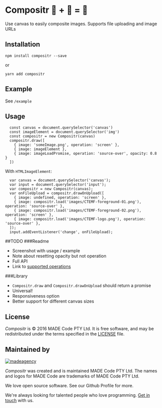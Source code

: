 # Compositr 🌆 + 🌅 = 🌇
Use canvas to easily composite images. Supports file uploading and image URLs

## Installation
`npm install compositr --save`

or

`yarn add compositr`

## Example

See `/example`

## Usage

```
  const canvas = document.querySelector('canvas')
  const imageElement = document.querySelector('img')
  const compositr = new Compositr(canvas)
  compositr.draw([
    { image: 'someImage.png', operation: 'screen' },
    { image: imageElement },
    { image: imageLoadPromise, operation: 'source-over', opacity: 0.8 }
  ])
```

With `HTMLImageElement`:

```
  var canvas = document.querySelector('canvas');
  var input = document.querySelector('input');
  var compositr = new Compositr(canvas);
  var onFileUpload = compositr.drawOnUpload([
    { image: undefined, operation: 'screen' },
    { image: compositr.load('images/CTEMF-foreground-01.png'), operation: 'source-over' },
    { image: compositr.load('images/CTEMF-foreground-02.png'), operation: 'screen' },
    { image: compositr.load('images/CTEMF-logo.png'), operation: 'source-over' },
  ]);
  input.addEventListener('change', onFileUpload);
```


##TODO
###Readme
 - Screenshot with usage / example
 - Note about resetting opacity but not operation
 - Full API
 - Link to [supported operations](https://developer.mozilla.org/en-US/docs/Web/API/CanvasRenderingContext2D/globalCompositeOperation)

###Library
 - `Compositr.draw` and `Compositr.drawOnUpload` should return a promise
 - Universal!
 - Responsiveness option
 - Better support for different canvas sizes

 License
-------

*Compositr* is © 2016 MADE Code PTY Ltd.
It is free software, and may be redistributed under the terms specified in the [LICENSE] file.

[LICENSE]: LICENSE

Maintained by
----------------

[![madeagency](https://www.made.co.za/logo.png)](https://www.made.co.za?utm_source=github)

*Compositr* was created and is maintained MADE Code PTY Ltd.
The names and logos for MADE Code are trademarks of MADE Code PTY Ltd.

We love open source software. See our Github Profile for more.

We're always looking for talented people who love programming. [Get in touch] with us.

[Get in touch]: https://www.made.co.za?utm_source=github
